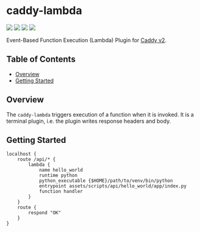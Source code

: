 # caddy-lambda

<a href="https://github.com/greenpau/caddy-lambda/actions/" target="_blank"><img src="https://github.com/greenpau/caddy-lambda/workflows/build/badge.svg?branch=main"></a>
<a href="https://pkg.go.dev/github.com/greenpau/caddy-lambda" target="_blank"><img src="https://img.shields.io/badge/godoc-reference-blue.svg"></a>
<a href="https://caddy.community" target="_blank"><img src="https://img.shields.io/badge/community-forum-ff69b4.svg"></a>
<a href="https://caddyserver.com/docs/modules/http.handlers.lambda" target="_blank"><img src="https://img.shields.io/badge/caddydocs-trace-green.svg"></a>

Event-Based Function Execution (Lambda) Plugin for [Caddy v2](https://github.com/caddyserver/caddy).

<!-- begin-markdown-toc -->
## Table of Contents

* [Overview](#overview)
* [Getting Started](#getting-started)

<!-- end-markdown-toc -->

## Overview

The `caddy-lambda` triggers execution of a function when it is invoked. It is a terminal
plugin, i.e. the plugin writes response headers and body.

## Getting Started

```
localhost {
	route /api/* {
		lambda {
			name hello_world
			runtime python
			python_executable {$HOME}/path/to/venv/bin/python
			entrypoint assets/scripts/api/hello_world/app/index.py
			function handler
		}
	}
	route {
		respond "OK"
	}
}
```